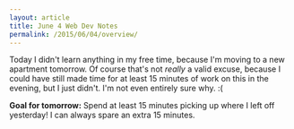 ```yaml
---
layout: article
title: June 4 Web Dev Notes
permalink: /2015/06/04/overview/
---
```

Today I didn't learn anything in my free time, because I'm moving to a new apartment tomorrow. Of course that's not _really_ a valid excuse, because I could have still made time for at least 15 minutes of work on this in the evening, but I just didn't. I'm not even entirely sure why. :(

**Goal for tomorrow:** Spend at least 15 minutes picking up where I left off yesterday! I can always spare an extra 15 minutes.